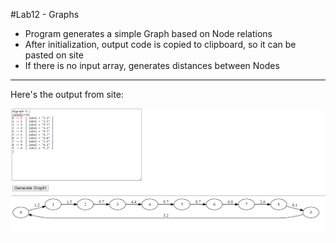 #Lab12 - Graphs

- Program generates a simple Graph based on Node relations
- After initialization, output code is copied to clipboard, so it can 
be pasted on site
- If there is no input array, generates distances between Nodes

---
Here's the output from site: 

![Alt text](output.png?raw=true "Generated graph output")
